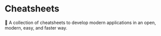 # Cheatsheets

📄 A collection of cheatsheets to develop modern applications in an open, modern, easy, and faster way.
